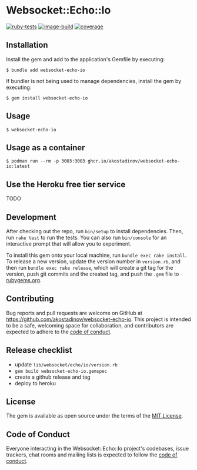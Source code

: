 # Websocket::Echo::Io

[![ruby-tests](https://github.com/akostadinov/websocket-echo-io/actions/workflows/main.yml/badge.svg)](https://github.com/akostadinov/websocket-echo-io/actions/workflows/main.yml)
[![image-build](https://github.com/akostadinov/websocket-echo-io/actions/workflows/container-image-buildah.yml/badge.svg)](https://github.com/akostadinov/websocket-echo-io/actions/workflows/container-image-buildah.yml)
[![coverage](https://akostadinov.github.io/websocket-echo-io/badge.svg)](https://akostadinov.github.io/websocket-echo-io/)

## Installation

Install the gem and add to the application's Gemfile by executing:

    $ bundle add websocket-echo-io

If bundler is not being used to manage dependencies, install the gem by executing:

    $ gem install websocket-echo-io

## Usage

```
$ websocket-echo-io
```

## Usage as a container

```
$ podman run --rm -p 3003:3003 ghcr.io/akostadinov/websocket-echo-io:latest
```

## Use the Heroku free tier service

TODO

## Development

After checking out the repo, run `bin/setup` to install dependencies. Then, run `rake test` to run the tests. You can also run `bin/console` for an interactive prompt that will allow you to experiment.

To install this gem onto your local machine, run `bundle exec rake install`. To release a new version, update the version number in `version.rb`, and then run `bundle exec rake release`, which will create a git tag for the version, push git commits and the created tag, and push the `.gem` file to [rubygems.org](https://rubygems.org).

## Contributing

Bug reports and pull requests are welcome on GitHub at https://github.com/akostadinov/websocket-echo-io. This project is intended to be a safe, welcoming space for collaboration, and contributors are expected to adhere to the [code of conduct](https://github.com/akostadinov/websocket-echo-io/blob/main/CODE_OF_CONDUCT.md).

## Release checklist

- update `lib/websocket/echo/io/version.rb`
- `gem build websocket-echo-io.gemspec`
- create a github release and tag
- deploy to heroku

## License

The gem is available as open source under the terms of the [MIT License](https://opensource.org/licenses/MIT).

## Code of Conduct

Everyone interacting in the Websocket::Echo::Io project's codebases, issue trackers, chat rooms and mailing lists is expected to follow the [code of conduct](https://github.com/akostadinov/websocket-echo-io/blob/main/CODE_OF_CONDUCT.md).
